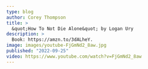```yaml
---
type: blog
author: Corey Thompson
title: >
  &quot;How To Not Die Alone&quot; by Logan Ury
description: >
  Book: https://amzn.to/3dALheY.
image: images/youtube-FjGmNd2_8aw.jpg
published: "2022-09-25"
video: https://www.youtube.com/watch?v=FjGmNd2_8aw
---
```

